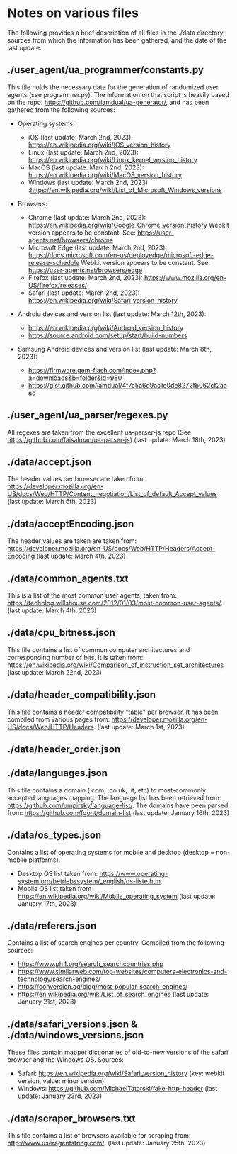 # Notes on various files
The following provides a brief description of all files in the ./data directory, sources from which the information has been gathered, and the date of the last update.

## ./user_agent/ua_programmer/constants.py
This file holds the necessary data for the generation of randomized user agents (see programmer.py).
The information on that script is heavily based on the repo: https://github.com/iamdual/ua-generator/, 
and has been gathered from the following sources:

- Operating systems:
    - iOS       (last update: March 2nd, 2023): https://en.wikipedia.org/wiki/IOS_version_history
    - Linux     (last update: March 2nd, 2023): https://en.wikipedia.org/wiki/Linux_kernel_version_history
    - MacOS     (last update: March 2nd, 2023): https://en.wikipedia.org/wiki/MacOS_version_history
    - Windows   (last update: March 2nd, 2023) :https://en.wikipedia.org/wiki/List_of_Microsoft_Windows_versions

- Browsers:
    - Chrome    (last update: March 2nd, 2023): https://en.wikipedia.org/wiki/Google_Chrome_version_history
        Webkit version appears to be constant. See: https://user-agents.net/browsers/chrome
    - Microsoft Edge (last update: March 2nd, 2023): https://docs.microsoft.com/en-us/deployedge/microsoft-edge-release-schedule
        Webkit version appears to be constant. See: https://user-agents.net/browsers/edge
    - Firefox   (last update: March 2nd, 2023): https://www.mozilla.org/en-US/firefox/releases/ 
    - Safari    (last update: March 2nd, 2023): https://en.wikipedia.org/wiki/Safari_version_history 

- Android devices and version list (last update: March 12th, 2023):
    - https://en.wikipedia.org/wiki/Android_version_history
    - https://source.android.com/setup/start/build-numbers

- Samsung Android devices and version list (last update: March 8th, 2023):
    - https://firmware.gem-flash.com/index.php?a=downloads&b=folder&id=980
    - https://gist.github.com/iamdual/4f7c5a6d9ac1e0de8272fb062cf2aaad

## ./user_agent/ua_parser/regexes.py
All regexes are taken from the excellent ua-parser-js repo (See: https://github.com/faisalman/ua-parser-js)
(last update: March 18th, 2023)

## ./data/accept.json
The header values per browser are taken from: https://developer.mozilla.org/en-US/docs/Web/HTTP/Content_negotiation/List_of_default_Accept_values
(last update: March 6th, 2023)

## ./data/acceptEncoding.json
The header values are taken are taken from: https://developer.mozilla.org/en-US/docs/Web/HTTP/Headers/Accept-Encoding
(last update: March 4th, 2023)

## ./data/common_agents.txt
This is a list of the most common user agents, taken from: https://techblog.willshouse.com/2012/01/03/most-common-user-agents/.
(last update: March 4th, 2023)

## ./data/cpu_bitness.json
This file contains a list of common computer architectures and corresponding number of bits. It is taken from:
https://en.wikipedia.org/wiki/Comparison_of_instruction_set_architectures (last update: March 22nd, 2023)

## ./data/header_compatibility.json
This file contains a header compatibility "table" per browser. It has been compiled from various pages from: https://developer.mozilla.org/en-US/docs/Web/HTTP/Headers.
(last update: March 1st, 2023)

## ./data/header_order.json

## ./data/languages.json
This file contains a domain (.com, .co.uk, .it, etc) to most-commonly accepted languages mapping.
The language list has been retrieved from: https://github.com/umpirsky/language-list/.
The domains have been parsed from: https://github.com/fgont/domain-list
(last update: January 16th, 2023)

## ./data/os_types.json
Contains a list of operating systems for mobile and desktop (desktop = non-mobile platforms). 
- Desktop OS list taken from: https://www.operating-system.org/betriebssystem/_english/os-liste.htm. 
- Mobile  OS list taken from https://en.wikipedia.org/wiki/Mobile_operating_system 
(last update: January  17th, 2023)

## ./data/referers.json
Contains a list of search engines per country. Compiled from the following sources:
- https://www.ph4.org/search_searchcountries.php
- https://www.similarweb.com/top-websites/computers-electronics-and-technology/search-engines/
- https://conversion.ag/blog/most-popular-search-engines/
- https://en.wikipedia.org/wiki/List_of_search_engines
(last update: January  21st, 2023)

## ./data/safari_versions.json & ./data/windows_versions.json
These files contain mapper dictionaries of old-to-new versions of the safari browser and the Windows OS. Sources:
- Safari: https://en.wikipedia.org/wiki/Safari_version_history (key: webkit version, value: minor version).
- Windows: https://github.com/MichaelTatarski/fake-http-header
(last update: January  23rd, 2023)

## ./data/scraper_browsers.txt
This file contains a list of browsers available for scraping from: http://www.useragentstring.com/.
(last update: January  25th, 2023)